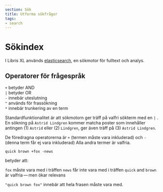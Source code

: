 ```yaml
---
section: Sök
title: Utforma sökfrågor
tags:
- search
---
```


# Sökindex

I Libris XL används [elasticsearch](https://www.elastic.co/), en sökmotor för fulltext och analys.


## Operatorer för frågespråk

`+` betyder AND  
`|` betyder OR  
`-` innebär uteslutning  
`"` används för frassökning  
`*` innebär trunkering av en term  


Standardfunktionalitet är att sökmotorn ger träff på valfri sökterm med en `|` . En sökning på `Astrid Lindgren` kommer matcha poster som innehåller antingen (1) `Astrid` eller (2) `Lindgren`, ger även träff på (3) `Astrid Lindgren`.

De föredragna operatorerna är `+` (termen måste vara inkluderad) och `-` (denna term får ej vara inkluderad) Alla andra termer är valfria.

`quick brown +fox -news`

betyder att:

`fox` måste vara med i träffen
`news` får inte vara med i träffen
`quick` and `brown` är valfria — men ökar relevans

`"quick brown fox"` innebär att hela frasen måste vara med.
